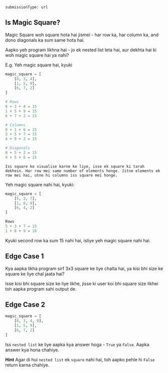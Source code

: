 ```ngMeta
submissionType: url
```

## Is Magic Square?
Magic Square woh square hota hai jismei - har row ka, har column ka, and dono diagonals ka sum same hota hai.

Aapko yeh program likhna hai - jo ek nested list leta hai, aur dekhta hai ki woh magic square hai ya nahi?

E.g. Yeh magic square hai, kyuki
```python
magic_square = [
    [8, 3, 4],
    [1, 5, 9],
    [6, 7, 2]
]
```

```python
# Rows
8 + 3 + 4 = 15
1 + 5 + 9 = 15
6 + 7 + 2 = 15

# Columns
8 + 1 + 6 = 15
3 + 5 + 7 = 15
4 + 9 + 2 = 15

# Diagonals
8 + 5 + 2 = 15
4 + 5 + 6 = 15
```

    Iss square ko visualise karne ke liye, isse ek square ki tarah dekhein. Har row mei same number of elements honge. Jitne elements ek row mei hai, utne hi columns iss square mei honge.

Yeh magic square nahi hai, kyuki:
```python
magic_square = [
    [5, 3, 7],
    [1, 8, 9],
    [6, 4, 2]
]
```

```python
Rows
5 + 3 + 7 = 15
1 + 8 + 9 = 18
```

Kyuki second row ka sum 15 nahi hai, isliye yeh magic square nahi hai.

## Edge Case 1
Kya aapka likha program sirf 3x3 square ke liye chalta hai, ya kisi bhi size ke square ke liye chal jaata hai?

Isse kisi bhi square size ke liye likhe, jisse ki user koi bhi square size likhei toh aapka program sahi output de.

## Edge Case 2
```python
magic_square = [
    [8, 3, 4, 0],
    [1, 5, 9],
    [6, 7, 2]
]
```

Iss `nested list` ke liye aapka kya answer hoga - `True` ya `False`. Aapka answer kya hona chahiye.

**Hint**
Agar di hui `nested list` ek `square` nahi hai, toh aapko pehle hi `False` return karna chahiye.

